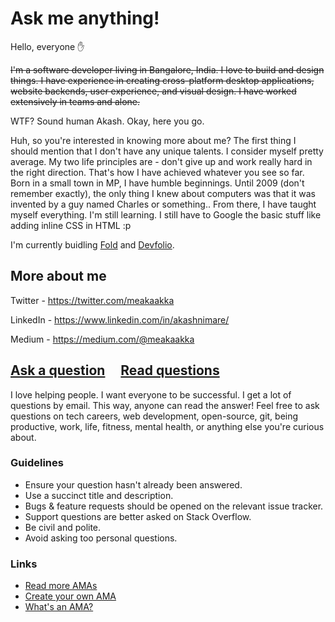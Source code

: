 # Ask me anything!
Hello, everyone ✋

~~I'm a software developer living in Bangalore, India. I love to build and design things.
I have experience in creating cross-platform desktop applications, website backends, user experience, and visual design. I have worked extensively in teams and alone.~~

WTF? Sound human Akash. Okay, here you go.

Huh, so you're interested in knowing more about me? The first thing I should mention that I don't have any unique talents. I consider myself pretty average.
My two life principles are - don't give up and work really hard in the right direction. That's how I have achieved whatever you see so far.
Born in a small town in MP, I have humble beginnings. Until 2009 (don't remember exactly), the only thing I knew about computers was that it was invented by a guy named Charles or something.. From there, I have taught myself everything. I'm still learning. I still have to Google the basic stuff like adding inline CSS in HTML :p

I'm currently buidling [Fold](https://fold.money/) and [Devfolio](https://devfolio.co).

## More about me

Twitter - https://twitter.com/meakaakka

LinkedIn - https://www.linkedin.com/in/akashnimare/

Medium - https://medium.com/@meakaakka

## [Ask a question](../../issues/new) &nbsp;&nbsp;&nbsp; [Read questions](../../issues?utf8=%E2%9C%93&q=is%3Aissue%20is%3Aclosed%20sort%3Aupdated-desc%20-label%3Ahidden)

I love helping people. I want everyone to be successful. I get a lot of questions by email. This way, anyone can read the answer!
Feel free to ask questions on tech careers, web development, open-source, git, being productive, work, life, fitness, mental health, or anything else you're curious about.



### Guidelines

- Ensure your question hasn't already been answered.
- Use a succinct title and description.
- Bugs & feature requests should be opened on the relevant issue tracker.
- Support questions are better asked on Stack Overflow.
- Be civil and polite.
- Avoid asking too personal questions.

### Links

- [Read more AMAs](https://github.com/sindresorhus/amas)
- [Create your own AMA](https://github.com/sindresorhus/amas/blob/master/create-ama.md)
- [What's an AMA?](https://en.wikipedia.org/wiki//r/IAmA)

